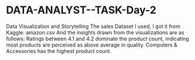 # DATA-ANALYST--TASK-Day-2
Data Visualization and Storytelling  The sales Dataset I used, I got it from Kaggle: amazon.csv  And the insights drawn from the visualizations are as follows:  Ratings between 4.1 and 4.2 dominate the product count, indicating most products are perceived as above average in quality.  Computers &amp; Accessories has the highest product count.
